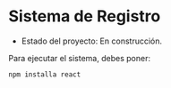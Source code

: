 <h1>Sistema de Registro</h1>

- Estado del proyecto: En construcción. 

Para ejecutar el sistema, debes poner:

```npm installa react```
